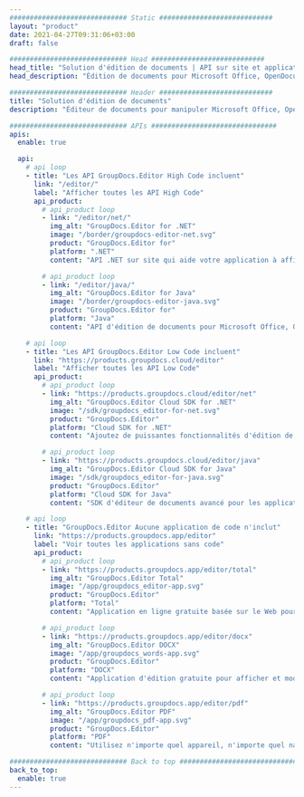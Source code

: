 ```yaml
---
############################# Static ############################
layout: "product"
date: 2021-04-27T09:31:06+03:00
draft: false

############################# Head ############################
head_title: "Solution d'édition de documents | API sur site et applications gratuites"
head_description: "Édition de documents pour Microsoft Office, OpenDocument, PDF et autres formats de fichiers à l'aide d'API sur site ou utilisez l'application Online Document Editor."

############################# Header ############################
title: "Solution d'édition de documents"
description: "Éditeur de documents pour manipuler Microsoft Office, OpenOffice, PDF, HTML et d'autres formats de fichiers de documents."

############################# APIs ###############################
apis:
  enable: true

  api:
    # api loop
    - title: "Les API GroupDocs.Editor High Code incluent"
      link: "/editor/"
      label: "Afficher toutes les API High Code"
      api_product:
        # api_product loop
        - link: "/editor/net/"
          img_alt: "GroupDocs.Editor for .NET"
          image: "/border/groupdocs-editor-net.svg"
          product: "GroupDocs.Editor for"
          platform: ".NET"
          content: "API .NET sur site qui aide votre application à afficher, modifier puis convertir des documents."

        # api_product loop
        - link: "/editor/java/"
          img_alt: "GroupDocs.Editor for Java"
          image: "/border/groupdocs-editor-java.svg"
          product: "GroupDocs.Editor for"
          platform: "Java"
          content: "API d'édition de documents pour Microsoft Office, OpenOffice, HTML et autres documents à manipuler dans vos applications basées sur Java."

    # api loop
    - title: "Les API GroupDocs.Editor Low Code incluent"
      link: "https://products.groupdocs.cloud/editor"
      label: "Afficher toutes les API Low Code"
      api_product:
        # api_product loop
        - link: "https://products.groupdocs.cloud/editor/net"
          img_alt: "GroupDocs.Editor Cloud SDK for .NET"
          image: "/sdk/groupdocs_editor-for-net.svg"
          product: "GroupDocs.Editor"
          platform: "Cloud SDK for .NET"
          content: "Ajoutez de puissantes fonctionnalités d'édition de formats de documents dans les applications .NET à l'aide du SDK Cloud pour .NET. Modifier des documents MS Office, Web et XML."

        # api_product loop
        - link: "https://products.groupdocs.cloud/editor/java"
          img_alt: "GroupDocs.Editor Cloud SDK for Java"
          image: "/sdk/groupdocs_editor-for-java.svg"
          product: "GroupDocs.Editor"
          platform: "Cloud SDK for Java"
          content: "SDK d'éditeur de documents avancé pour les applications Java permettant de modifier les formats de fichiers de documents standard de l'industrie sur n'importe quelle plate-forme capable d'appeler des API REST."

    # api loop
    - title: "GroupDocs.Editor Aucune application de code n'inclut"
      link: "https://products.groupdocs.app/editor"
      label: "Voir toutes les applications sans code"
      api_product:
        # api_product loop
        - link: "https://products.groupdocs.app/editor/total"
          img_alt: "GroupDocs.Editor Total"
          image: "/app/groupdocs_editor-app.svg"
          product: "GroupDocs.Editor"
          platform: "Total"
          content: "Application en ligne gratuite basée sur le Web pour modifier les formats de fichiers populaires à partir d'Office &amp; Bureau ouvert."

        # api_product loop
        - link: "https://products.groupdocs.app/editor/docx"
          img_alt: "GroupDocs.Editor DOCX"
          image: "/app/groupdocs_words-app.svg"
          product: "GroupDocs.Editor"
          platform: "DOCX"
          content: "Application d'édition gratuite pour afficher et modifier des documents Microsoft Word en ligne."

        # api_product loop
        - link: "https://products.groupdocs.app/editor/pdf"
          img_alt: "GroupDocs.Editor PDF"
          image: "/app/groupdocs_pdf-app.svg"
          product: "GroupDocs.Editor"
          platform: "PDF"
          content: "Utilisez n'importe quel appareil, n'importe quel navigateur pour afficher ou modifier des feuilles de calcul Microsoft Excel."

############################# Back to top ###############################
back_to_top:
  enable: true
---
```

